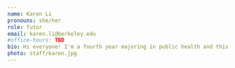 ```yaml
---
name: Karen Li
pronouns: she/her
role: Tutor
email: karen.li@berkeley.edu
#office-hours: TBD
bio: Hi everyone! I'm a fourth year majoring in public health and this will be my sixth semester on staff! In my free time you can find me getting food in Oakland or finding new shows to watch.
photo: staff/karen.jpg
---
```

